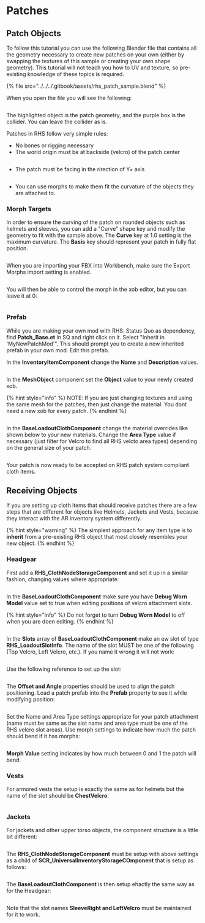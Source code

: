 # Patches

## Patch Objects

To follow this tutorial you can use the following Blender file that contains all the geometry necessary to create new patches on your own (either by swapping the textures of this sample or creating your own shape geometry). This tutorial will not teach you how to UV and texture, so pre-existing knowledge of these topics is required.

{% file src="../../../.gitbook/assets/rhs_patch_sample.blend" %}

When you open the file you will see the following:

<figure><img src="../../../.gitbook/assets/image (163).png" alt=""><figcaption></figcaption></figure>

The highlighted object is the patch geometry, and the purple box is the collider. You can leave the collider as is.

Patches in RHS follow very simple rules:

* No bones or rigging necessary
* The world origin must be at backside (velcro) of the patch center

<figure><img src="../../../.gitbook/assets/image (164).png" alt=""><figcaption></figcaption></figure>

* The patch must be facing in the rirection of Y+ axis

<figure><img src="../../../.gitbook/assets/image (165).png" alt=""><figcaption></figcaption></figure>

* You can use morphs to make them fit the curvature of the objects they are attached to.

### Morph Targets

In order to ensure the curving of the patch on rounded objects such as helmets and sleeves, you can add a "Curve" shape key and modify the geometry to fit with the sample above. The **Curve** key at 1.0 setting is the maximum curvature. The **Basis** key should represent your patch in fully flat position.

<figure><img src="../../../.gitbook/assets/image (166).png" alt=""><figcaption></figcaption></figure>

When you are importing your FBX into Workbench, make sure the Export Morphs import setting is enabled.

<figure><img src="../../../.gitbook/assets/image (167).png" alt=""><figcaption></figcaption></figure>

You will then be able to control the morph in the xob editor, but you can leave it at 0:

<figure><img src="../../../.gitbook/assets/image (168).png" alt=""><figcaption></figcaption></figure>

### Prefab

While you are making your own mod with RHS: Status Quo as dependency, find **Patch\_Base.et** in SQ and right click on it. Select "Inherit in 'MyNewPatchMod'". This should prompt you to create a new inherited prefab in your own mod. Edit this prefab.

In the **InventoryItemComponent** change the **Name** and **Description** values.&#x20;

<figure><img src="../../../.gitbook/assets/image (169).png" alt=""><figcaption></figcaption></figure>

In the **MeshObject** component set the **Object** value to your newly created xob.

{% hint style="info" %}
NOTE: If you are just changing textures and using the same mesh for the patches, then just change the material. You dont need a new xob for every patch.
{% endhint %}

<figure><img src="../../../.gitbook/assets/image (170).png" alt=""><figcaption></figcaption></figure>

In the **BaseLoadoutClothComponent** change the material overrides like shown below to your new materials. Change the **Area Type** value if necessary (just filter for Velcro to find all RHS velcto area types) depending on the general size of your patch.

<figure><img src="../../../.gitbook/assets/image (171).png" alt=""><figcaption></figcaption></figure>

Your patch is now ready to be accepted on RHS patch system compliant cloth items.

## Receiving Objects

If you are setting up cloth items that should receive patches there are a few steps that are different for objects like Helmets, Jackets and Vests, because they interact with the AR inventory system differently.&#x20;

{% hint style="warning" %}
The simplest approach for any item type is to **inherit** from a pre-existing RHS object that most closely resembles your new object.
{% endhint %}

### Headgear

First add a **RHS\_ClothNodeStorageComponent** and set it up in a similar fashion, changing values where appropriate:

<figure><img src="../../../.gitbook/assets/image (172).png" alt=""><figcaption></figcaption></figure>

In the **BaseLoadoutClothComponent** make sure you have **Debug Worn Model** value set to true when editing positions of velcro attachment slots.

{% hint style="info" %}
Do not forget to turn **Debug Worn Model** to off when you are doen editing.
{% endhint %}

<figure><img src="../../../.gitbook/assets/image (173).png" alt=""><figcaption></figcaption></figure>

In the **Slots** array of **BaseLoadoutClothComponent** make an ew slot of type **RHS\_LoadoutSlotInfo**. The name of the slot MUST be one of the following (Top Velcro, Left Velcro, etc.). If you name it wrong it will not work:

<figure><img src="../../../.gitbook/assets/image (174).png" alt=""><figcaption></figcaption></figure>

Use the following reference to set up the slot:

<figure><img src="../../../.gitbook/assets/image (175).png" alt=""><figcaption></figcaption></figure>

The **Offset and Angle** properties should be used to align the patch positioning. Load a patch prefab into the **Prefab** property to see it while modifying position:

<figure><img src="../../../.gitbook/assets/image (176).png" alt=""><figcaption></figcaption></figure>

Set the Name and Area Type settings appropriate for your patch attachment (name must be same as the slot name and area type must be one of the RHS velcro slot areas). Use morph settings to indicate how much the patch should bend if it has morphs:

<figure><img src="../../../.gitbook/assets/image (177).png" alt=""><figcaption></figcaption></figure>

**Morph Value** setting indicates by how much between 0 and 1 the patch will bend.

### Vests

For armored vests the setup is exactly the same as for helmets but the name of the slot should be **ChestVelcro**.

<figure><img src="../../../.gitbook/assets/image (178).png" alt=""><figcaption></figcaption></figure>

### Jackets

For jackets and other upper torso objects, the component structure is a little bit different:

<figure><img src="../../../.gitbook/assets/image (179).png" alt=""><figcaption></figcaption></figure>

The **RHS\_ClothNodeStorageComponent** must be setup with above settings as a child of **SCR\_UniversalInventoryStorageCOmponent** that is setup as follows:

<figure><img src="../../../.gitbook/assets/image (180).png" alt=""><figcaption></figcaption></figure>

The **BaseLoadoutClothComponent** is then setup ehactly the same way as for the Headgear:

<figure><img src="../../../.gitbook/assets/image (181).png" alt=""><figcaption></figcaption></figure>

Note that the slot names **SleeveRight and LeftVelcro** must be maintained for it to work.
